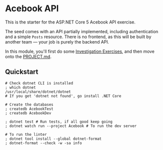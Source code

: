 # Acebook API

This is the starter for the ASP.NET Core 5 Acebook API exercise.

The seed comes with an API partially implemented, including authentication and a
simple `Posts` resource. There is no frontend, as this will be built by another
team — your job is purely the backend API.

In this module, you'll first do some [Investigation
Exercises](./INVESTIGATION.md), and then move onto the
[PROJECT.md](./PROJECT.md).

## Quickstart

```shell
# Check dotnet CLI is installed
; which dotnet
/usr/local/share/dotnet/dotnet
# If you get 'dotnet not found', go install .NET Core

# Create the databases
; createdb AcebookTest
; createdb AcebookDev

; dotnet test # Run tests, if all good keep going
; dotnet watch run --project Acebook # To run the dev server

# To run the linter
; dotnet tool install --global dotnet-format
; dotnet-format --check -w -sa info
```
